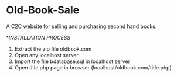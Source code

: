 # Old-Book-Sale
A C2C website for selling and purchasing second hand books.
   
   **INSTALLATION PROCESS*

1. Extract the zip file oldbook.com 
2. Open any localhost server 
3. Import the file bdatabase.sql in localhost server 
4. Open title.php page in browser (localhost/oldbook.com/title.php)
